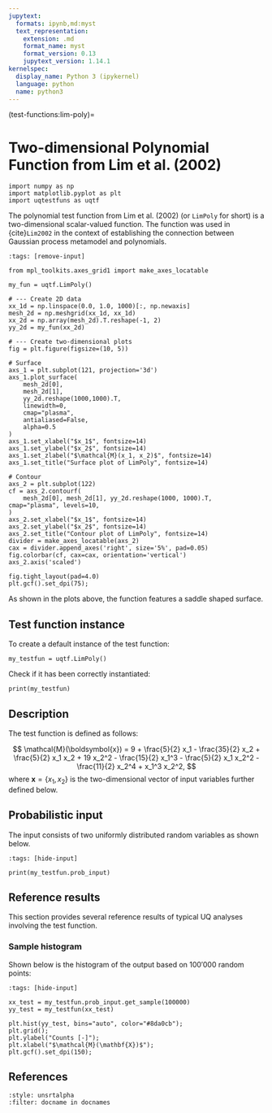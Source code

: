 ```yaml
---
jupytext:
  formats: ipynb,md:myst
  text_representation:
    extension: .md
    format_name: myst
    format_version: 0.13
    jupytext_version: 1.14.1
kernelspec:
  display_name: Python 3 (ipykernel)
  language: python
  name: python3
---
```


(test-functions:lim-poly)=
# Two-dimensional Polynomial Function from Lim et al. (2002)

```{code-cell} ipython3
import numpy as np
import matplotlib.pyplot as plt
import uqtestfuns as uqtf
```

The polynomial test function from Lim et al. (2002) (or `LimPoly` for short)
is a two-dimensional scalar-valued function.
The function was used in {cite}`Lim2002` in the context of establishing the
connection between Gaussian process metamodel and polynomials.

```{code-cell} ipython3
:tags: [remove-input]

from mpl_toolkits.axes_grid1 import make_axes_locatable

my_fun = uqtf.LimPoly()

# --- Create 2D data
xx_1d = np.linspace(0.0, 1.0, 1000)[:, np.newaxis]
mesh_2d = np.meshgrid(xx_1d, xx_1d)
xx_2d = np.array(mesh_2d).T.reshape(-1, 2)
yy_2d = my_fun(xx_2d)

# --- Create two-dimensional plots
fig = plt.figure(figsize=(10, 5))

# Surface
axs_1 = plt.subplot(121, projection='3d')
axs_1.plot_surface(
    mesh_2d[0],
    mesh_2d[1],
    yy_2d.reshape(1000,1000).T,
    linewidth=0,
    cmap="plasma",
    antialiased=False,
    alpha=0.5
)
axs_1.set_xlabel("$x_1$", fontsize=14)
axs_1.set_ylabel("$x_2$", fontsize=14)
axs_1.set_zlabel("$\mathcal{M}(x_1, x_2)$", fontsize=14)
axs_1.set_title("Surface plot of LimPoly", fontsize=14)

# Contour
axs_2 = plt.subplot(122)
cf = axs_2.contourf(
    mesh_2d[0], mesh_2d[1], yy_2d.reshape(1000, 1000).T, cmap="plasma", levels=10,
)
axs_2.set_xlabel("$x_1$", fontsize=14)
axs_2.set_ylabel("$x_2$", fontsize=14)
axs_2.set_title("Contour plot of LimPoly", fontsize=14)
divider = make_axes_locatable(axs_2)
cax = divider.append_axes('right', size='5%', pad=0.05)
fig.colorbar(cf, cax=cax, orientation='vertical')
axs_2.axis('scaled')

fig.tight_layout(pad=4.0)
plt.gcf().set_dpi(75);
```

As shown in the plots above, the function features a saddle shaped surface.

## Test function instance

To create a default instance of the test function:

```{code-cell} ipython3
my_testfun = uqtf.LimPoly()
```

Check if it has been correctly instantiated:

```{code-cell} ipython3
print(my_testfun)
```

## Description

The test function is defined as follows:

$$
\mathcal{M}(\boldsymbol{x}) = 9 + \frac{5}{2} x_1 - \frac{35}{2} x_2 + \frac{5}{2} x_1 x_2 + 19 x_2^2 - \frac{15}{2} x_1^3 - \frac{5}{2} x_1 x_2^2 - \frac{11}{2} x_2^4 + x_1^3 x_2^2,
$$
where $\boldsymbol{x} = \{ x_1, x_2 \}$
is the two-dimensional vector of input variables further defined below.

## Probabilistic input

The input consists of two uniformly distributed random variables as shown
below.

```{code-cell} ipython3
:tags: [hide-input]

print(my_testfun.prob_input)
```

## Reference results

This section provides several reference results of typical UQ analyses involving
the test function.

### Sample histogram

Shown below is the histogram of the output based on $100'000$ random points:

```{code-cell} ipython3
:tags: [hide-input]

xx_test = my_testfun.prob_input.get_sample(100000)
yy_test = my_testfun(xx_test)

plt.hist(yy_test, bins="auto", color="#8da0cb");
plt.grid();
plt.ylabel("Counts [-]");
plt.xlabel("$\mathcal{M}(\mathbf{X})$");
plt.gcf().set_dpi(150);
```

## References

```{bibliography}
:style: unsrtalpha
:filter: docname in docnames
```
